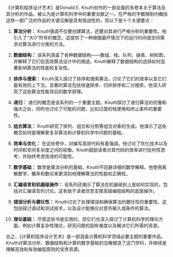 《计算机程序设计艺术》是Donald E. Knuth创作的一部全面的多卷本关于算法及其分析的作品，被认为是计算机科学中的重要文献之一。在严格的字数限制内概括这样一部广泛的作品的关键见解是具有挑战性的，但以下是十个关键要点：

1. **算法分析：** Knuth强调不仅要创建算法，还要对其进行严格分析的重要性。他引入了“大O”符号的概念，这提供了一种根据最坏情况下的运行时间或空间需求对算法进行分类的方法。

2. **数据结构：** 该系列涵盖了各种数据结构——数组、栈、队列、链表、树和图，并解释了它们在高效算法设计中的用途。Knuth解释了数据结构的选择如何显著影响算法的性能和复杂性。

3. **排序与搜索：** Knuth深入探讨了排序和搜索算法，讨论了它们的效率以及它们最有效的上下文。显著的算法包括快速排序、归并排序和二分搜索，他深入研究了这些算法性能背后的数学原理。

4. **递归：** 递归的概念是该系列的一个重要主题。Knuth探讨了递归算法的优雅和强大之处，同时也讨论了可能的问题，比如过度的栈使用和终止条件的重要性。

5. **组合算法：** Knuth研究了排列、组合和分割等组合对象的生成。他演示了这些概念如何是理解更复杂算法和计算机科学中问题的基础。

6. **效率与优化：** 在这些卷中，对编写高效代码有着强调。他讨论了优化技术以及时间和空间复杂度之间的权衡。Knuth鼓励读者对其代码的效率进行批判性思考，并始终考虑改进的可能性。

7. **数学基础：** 数学是算法分析的基础，Knuth不回避详细的数学解释。他使用离散数学、概率和数论来更深刻地理解算法的性能和正确性。

8. **汇编语言和机器级操作：** 该系列还揭示了算法在机器级别上是如何实现的，包括对汇编语言的讨论。这有助于读者欣赏支撑高级编程结构的底层操作。

9. **错误分析与健壮性：** Knuth讨论了处理错误和确保算法的健壮性的重要性。这包括探讨调试和测试技术，以及设计能够应对意外输入或条件的算法。

10. **理论基础：** 尽管这些书是实用的，但它们也深入探讨了计算机科学的理论方面，例如计算复杂性理论，研究问题的固有难度以及解决它们所需的资源。

总之，《计算机程序设计艺术》是一部涵盖计算机科学领域必要主题的重要作品。Knuth对算法分析、数据结构和计算的数学基础的见解塑造了这门学科，并继续是理解高效和有效编程原则的宝贵资源。